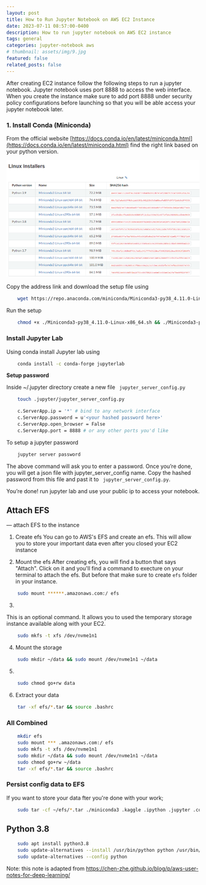 ```yaml
---
layout: post
title: How to Run Jupyter Notebook on AWS EC2 Instance
date: 2023-07-11 08:57:00-0400
description: How to run jupyter notebook on AWS EC2 instance
tags: general
categories: jupyter-notebook aws
# thumbnail: assets/img/9.jpg
featured: false
related_posts: false
---
```



After creating EC2 instance follow the following steps to run a jupyter notebook. Jupyter notebook uses port 8888 to access the web interface. When you create the instance make sure to add port 8888 under security policy configurations before launching so that you will be able access your jupyter notebook later.

### 1. Install Conda (Miniconda)

From the official website [https://docs.conda.io/en/latest/miniconda.html](https://docs.conda.io/en/latest/miniconda.html) find the right link based on your python version.

![python-versions](/assets/img/python_versions.png)

Copy the address link and download the setup file using

```bash
    wget https://repo.anaconda.com/miniconda/Miniconda3-py38_4.11.0-Linux-x86_64.sh
```

Run the setup

```bash
    chmod +x ./Miniconda3-py38_4.11.0-Linux-x86_64.sh && ./Miniconda3-py38_4.11.0-Linux-x86_64.sh
```

### Install Jupyter Lab

Using conda install Jupyter lab using

```bash
    conda install -c conda-forge jupyterlab
```

**Setup password**

Inside ~/.jupyter directory create a new file ` jupyter_server_config.py`

```bash
    touch .jupyter/jupyter_server_config.py
```

```bash
    c.ServerApp.ip = '*' # bind to any network interface
    c.ServerApp.password = u'<your hashed password here>'
    c.ServerApp.open_browser = False
    c.ServerApp.port = 8888 # or any other ports you'd like
```

To setup a jupyter password

```bash
    jupyter server password
```

The above command will ask you to enter a password. Once you’re done, you will get a json file with jupyter_server_config name. Copy the hashed password from this file and past it to ` jupyter_server_config.py`.

You’re done! run jupyter lab and use your public ip to access your notebook.

## Attach EFS

— attach EFS to the instance

1. Create efs
You can go to AWS's EFS and create an efs. This will allow you to store your important data even after you closed your EC2 instance

2. Mount the efs
After creating efs, you will find a button that says "Attach". Click on it and you'll find a command to execture on your terminal to attach the efs. But before that make sure to create `efs` folder in your instance.
    
```bash
    sudo mount ******.amazonaws.com:/ efs
```
    
3. 
This is an optional command. It allows you to used the temporary storage instance available along with your EC2.

```bash
    sudo mkfs -t xfs /dev/nvme1n1
```

4. Mount the storage

```bash
    sudo mkdir ~/data && sudo mount /dev/nvme1n1 ~/data
```

5. 

```bash
    sudo chmod go+rw data
```

6. Extract your data

```bash
    tar -xf efs/*.tar && source .bashrc
```

### All Combined

```bash
    mkdir efs
    sudo mount *** .amazonaws.com:/ efs
    sudo mkfs -t xfs /dev/nvme1n1
    sudo mkdir ~/data && sudo mount /dev/nvme1n1 ~/data
    sudo chmod go+rw ~/data
    tar -xf efs/*.tar && source .bashrc
```

### Persist config data to EFS

If you want to store your data fter you're done with your work;

```bash
    sudo tar -cf ~/efs/*.tar ./miniconda3 .kaggle .ipython .jupyter .conda .bashrc
```

## Python 3.8
```bash
    sudo apt install python3.8
    sudo update-alternatives --install /usr/bin/python python /usr/bin/python3.8.1
    sudo update-alternatives --config python
```

Note: this note is adapted from https://chen-zhe.github.io/blog/p/aws-user-notes-for-deep-learning/
